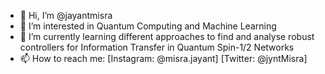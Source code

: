 - 👋 Hi, I’m @jayantmisra
- 👀 I’m interested in Quantum Computing and Machine Learning
- 🌱 I’m currently learning different approaches to find and analyse robust controllers for Information Transfer in Quantum Spin-1/2 Networks
- 📫 How to reach me: [Instagram: @misra.jayant] [Twitter: @jyntMisra]

<!---
jayantmisra/jayantmisra is a ✨ special ✨ repository because its `README.md` (this file) appears on your GitHub profile.
You can click the Preview link to take a look at your changes.
--->
